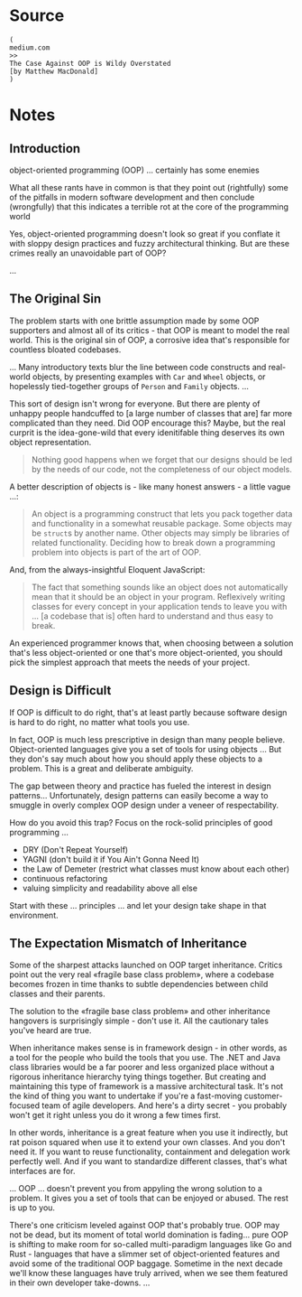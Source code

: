 # Source

    (
    medium.com
    >>
    The Case Against OOP is Wildy Overstated
    [by Matthew MacDonald]
    )



# Notes



   ## Introduction

   object-oriented programming (OOP) ... certainly has some enemies

   What all these rants have in common is that they
   point out (rightfully) some of the pitfalls in modern software development
   and then
   conclude (wrongfully) that this indicates a terrible rot at the core of the programming world

   Yes, object-oriented programming doesn't look so great
   if you conflate it with
   sloppy design practices and fuzzy architectural thinking.
   But are these crimes really an unavoidable part of OOP?

   ...



   ## The Original Sin

   The problem starts with one brittle assumption made by
   some OOP supporters
   and
   almost all of its critics -
   that OOP is meant to model the real world.
   This is the original sin of OOP,
   a corrosive idea that's responsible for countless bloated codebases.

   ... Many introductory texts blur the line between
   code constructs and real-world objects, by presenting examples with
   `Car` and `Wheel` objects,
   or hopelessly tied-together groups of `Person` and `Family` objects.
   ...

   This sort of design isn't wrong for everyone.
   But there are plenty of unhappy people handcuffed to
   [a large number of classes that are] far more complicated than they need.
   Did OOP encourage this?
   Maybe, but
   the real curprit is the idea-gone-wild that
   every idenitifable thing deserves its own object representation.

   > Nothing good happens when we forget that
   > our designs should be led by the needs of our code,
   > not the completeness of our object models.

   A better description of objects is - like many honest answers - a little vague ...:

   > An object is a programming construct
   > that lets you pack together data and functionality in a somewhat reusable package.
   > Some objects may be `struct`s by another name.
   > Other objects may simply be libraries of related functionality.
   > Deciding how to break down a programming problem into objects
   > is part of
   > the art of OOP.

   And, from the always-insightful Eloquent JavaScript:

   > The fact that something sounds like an object does not automatically mean that
   > it should be an object in your program.
   > Reflexively writing classes for every concept in your application
   > tends to leave you with ...
   > [a codebase that is] often hard to understand and thus easy to break.

   An experienced programmer knows that, when choosing between
   a solution that's less object-oriented
   or
   one that's more object-oriented,
   you should pick the simplest approach that meets the needs of your project.




   ## Design is Difficult

   If OOP is difficult to do right,
   that's at least partly because
   software design is hard to do right,
   no matter what tools you use.

   In fact, OOP is much less prescriptive in design than many people believe.
   Object-oriented languages give you a set of tools for using objects ...
   But they don's say much about how you should apply these objects to a problem.
   This is a great and deliberate ambiguity.

   The gap between theory and practice has fueled the interest in design patterns...
   Unfortunately, design patterns can easily become
   a way to smuggle in overly complex OOP design
   under a veneer of respectability.

   How do you avoid this trap?
   Focus on the rock-solid principles of good programming ...

   - DRY (Don't Repeat Yourself)
   - YAGNI (don't build it if You Ain't Gonna Need It)
   - the Law of Demeter (restrict what classes must know about each other)
   - continuous refactoring
   - valuing simplicity and readability above all else

   Start with these ... principles ...
   and
   let your design take shape in that environment.



   ## The Expectation Mismatch of Inheritance

   Some of the sharpest attacks launched on OOP target inheritance.
   Critics point out the very real «fragile base class problem»,
   where a codebase becomes frozen in time
   thanks to subtle dependencies between child classes and their parents.

   The solution to
   the «fragile base class problem»
   and
   other inheritance hangovers is surprisingly simple -
   don't use it.
   All the cautionary tales you've heard are true.

   When inheritance makes sense is in framework design -
   in other words, as a tool for the people who build the tools that you use.
   The .NET and Java class libraries would be a far poorer and less organized place
   without a rigorous inheritance hierarchy tying things together.
   But creating and maintaining this type of framework is a massive architectural task.
   It's not the kind of thing you want to undertake
   if you're a fast-moving customer-focused team of agile developers.
   And here's a dirty secret -
   you probably won't get it right unless you do it wrong a few times first.

   In other words, inheritance is
   a great feature when you use it indirectly,
   but rat poison squared when use it to extend your own classes.
   And you don't need it.
   If you want to reuse functionality,
   containment and delegation work perfectly well.
   And if you want to standardize different classes,
   that's what interfaces are for.

   ... OOP ... doesn't prevent you from appyling the wrong solution to a problem.
   It gives you a set of tools that can be enjoyed or abused.
   The rest is up to you.

   There's one criticism leveled against OOP that's probably true.
   OOP may not be dead, but its moment of total world domination is fading...
   pure OOP is shifting to make room for so-called multi-paradigm languages like Go and Rust -
   languages that have a slimmer set of object-oriented features and avoid some of the traditional OOP baggage.
   Sometime in the next decade we'll know these languages have truly arrived,
   when we see them featured in their own developer take-downs.
   ...
